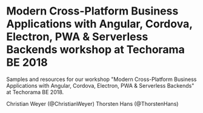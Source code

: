 # Modern Cross-Platform Business Applications with Angular, Cordova, Electron, PWA &amp; Serverless Backends workshop at Techorama BE 2018

Samples and resources for our workshop "Modern Cross-Platform Business Applications with Angular, Cordova, Electron, PWA &amp; Serverless Backends" at Techorama BE 2018.

Christian Weyer (@ChristianWeyer)
Thorsten Hans (@ThorstenHans)
